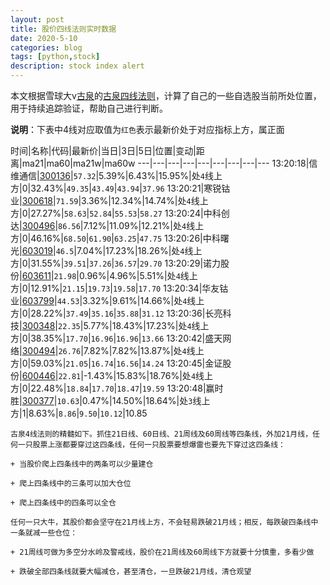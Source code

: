```yaml
---
layout: post
title: 股价四线法则实时数据
date: 2020-5-10
categories: blog
tags: [python,stock]
description: stock index alert
---
```



本文根据雪球大v[古泉](https://xueqiu.com/u/7148646888)的[古泉四线法则](https://xueqiu.com/7148646888/130498192)，计算了自己的一些自选股当前所处位置，用于持续追踪验证，帮助自己进行判断。

**说明**：下表中4线对应取值为`红色`表示最新价处于对应指标上方，属正面

时间|名称|代码|最新价|当日|3日|5日|位置|变动|距离|ma21|ma60|ma21w|ma60w
---|---|---|---|---|---|---|---|---
13:20:18|信维通信|[300136](https://xueqiu.com/S/SZ300136)|`57.32`|5.39%|6.43%|15.95%|处`4`线上方|0|32.43%|`49.35`|`43.49`|`43.94`|`37.96`
13:20:21|寒锐钴业|[300618](https://xueqiu.com/S/SZ300618)|`71.59`|3.36%|12.34%|14.74%|处`4`线上方|0|27.27%|`58.63`|`52.84`|`55.53`|`58.27`
13:20:24|中科创达|[300496](https://xueqiu.com/S/SZ300496)|`86.56`|7.12%|11.09%|12.21%|处`4`线上方|0|46.16%|`68.50`|`61.90`|`63.25`|`47.75`
13:20:26|中科曙光|[603019](https://xueqiu.com/S/SH603019)|`46.5`|7.04%|17.23%|18.26%|处`4`线上方|0|31.55%|`39.51`|`37.26`|`36.57`|`29.70`
13:20:29|诺力股份|[603611](https://xueqiu.com/S/SH603611)|`21.98`|0.96%|4.96%|5.51%|处`4`线上方|0|12.91%|`21.15`|`19.73`|`19.58`|`17.70`
13:20:34|华友钴业|[603799](https://xueqiu.com/S/SH603799)|`44.53`|3.32%|9.61%|14.66%|处`4`线上方|0|28.22%|`37.49`|`35.16`|`35.88`|`31.12`
13:20:36|长亮科技|[300348](https://xueqiu.com/S/SZ300348)|`22.35`|5.77%|18.43%|17.23%|处`4`线上方|0|38.35%|`17.70`|`16.96`|`16.96`|`13.66`
13:20:42|盛天网络|[300494](https://xueqiu.com/S/SZ300494)|`26.76`|7.82%|7.82%|13.87%|处`4`线上方|0|59.03%|`21.05`|`16.74`|`16.56`|`14.24`
13:20:45|金证股份|[600446](https://xueqiu.com/S/SH600446)|`22.81`|-1.43%|15.83%|18.76%|处`4`线上方|0|22.48%|`18.84`|`17.70`|`18.47`|`19.59`
13:20:48|赢时胜|[300377](https://xueqiu.com/S/SZ300377)|`10.63`|0.47%|14.50%|18.64%|处`3`线上方|1|8.63%|`8.86`|`9.50`|`10.12`|10.85

```
古泉4线法则的精髓如下。抓住21日线、60日线、21周线及60周线等四条线，外加21月线，任何一只股票上涨都要穿过这四条线，任何一只股票要想爆雷也要先下穿过这四条线：

+ 当股价爬上四条线中的两条可以少量建仓

+ 爬上四条线中的三条可以加大仓位

+ 爬上四条线中的四条可以全仓

任何一只大牛，其股价都会坚守在21月线上方，不会轻易跌破21月线；相反，每跌破四条线中一条就减一些仓位：

+ 21周线可做为多空分水岭及警戒线，股价在21周线及60周线下方就要十分慎重，多看少做

+ 跌破全部四条线就要大幅减仓，甚至清仓，一旦跌破21月线，清仓观望
```